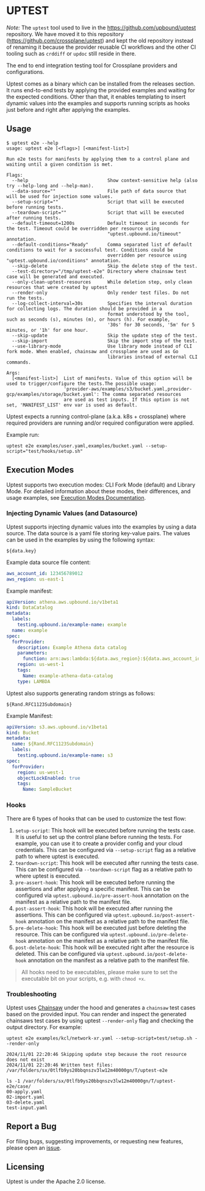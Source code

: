 # UPTEST

_Note:_ The `uptest` tool used to live in the https://github.com/upbound/uptest
repository. We have moved it to this repository
(https://github.com/crossplane/uptest) and kept the old repository instead of
renaming it because the provider reusable CI workflows and the other CI tooling
such as `crddiff` or `updoc` still reside in there.

The end to end integration testing tool for Crossplane providers and configurations.

Uptest comes as a binary which can be installed from the releases section. It runs end-to-end tests
by applying the provided examples and waiting for the expected conditions. Other than that, it enables templating to
insert dynamic values into the examples and supports running scripts as hooks just before and right after applying
the examples.

## Usage

```shell
$ uptest e2e --help
usage: uptest e2e [<flags>] [<manifest-list>]

Run e2e tests for manifests by applying them to a control plane and waiting until a given condition is met.

Flags:
  --help                             Show context-sensitive help (also try --help-long and --help-man).
  --data-source=""                   File path of data source that will be used for injection some values.
  --setup-script=""                  Script that will be executed before running tests.
  --teardown-script=""               Script that will be executed after running tests.
  --default-timeout=1200s            Default timeout in seconds for the test. Timeout could be overridden per resource using
                                     "uptest.upbound.io/timeout" annotation.
  --default-conditions="Ready"       Comma separated list of default conditions to wait for a successful test. Conditions could be
                                     overridden per resource using "uptest.upbound.io/conditions" annotation.
  --skip-delete                      Skip the delete step of the test.
  --test-directory="/tmp/uptest-e2e" Directory where chainsaw test case will be generated and executed.
  --only-clean-uptest-resources      While deletion step, only clean resources that were created by uptest
  --render-only                      Only render test files. Do not run the tests.
  --log-collect-interval=30s         Specifies the interval duration for collecting logs. The duration should be provided in a
                                     format understood by the tool, such as seconds (s), minutes (m), or hours (h). For example,
                                     '30s' for 30 seconds, '5m' for 5 minutes, or '1h' for one hour.
  --skip-update                      Skip the update step of the test.
  --skip-import                      Skip the import step of the test.
  --use-library-mode                 Use library mode instead of CLI fork mode. When enabled, chainsaw and crossplane are used as Go
                                     libraries instead of external CLI commands.

Args:
  [<manifest-list>]  List of manifests. Value of this option will be used to trigger/configure the tests.The possible usage:
                     'provider-aws/examples/s3/bucket.yaml,provider-gcp/examples/storage/bucket.yaml': The comma separated resources
                     are used as test inputs. If this option is not set, 'MANIFEST_LIST' env var is used as default.
```

Uptest expects a running control-plane (a.k.a. k8s + crossplane) where required providers are running and/or required
configuration were applied.

Example run:

```shell
uptest e2e examples/user.yaml,examples/bucket.yaml --setup-script="test/hooks/setup.sh"
```

## Execution Modes

Uptest supports two execution modes: CLI Fork Mode (default) and Library Mode. For detailed information about these modes, their differences, and usage examples, see [Execution Modes Documentation](docs/execution-modes.md).

### Injecting Dynamic Values (and Datasource)

Uptest supports injecting dynamic values into the examples by using a data source. The data source is a yaml file
storing key-value pairs. The values can be used in the examples by using the following syntax:

```
${data.key}
```

Example data source file content:

```yaml
aws_account_id: 123456789012
aws_region: us-east-1
```

Example manifest:

```yaml
apiVersion: athena.aws.upbound.io/v1beta1
kind: DataCatalog
metadata:
  labels:
    testing.upbound.io/example-name: example
  name: example
spec:
  forProvider:
    description: Example Athena data catalog
    parameters:
      function: arn:aws:lambda:${data.aws_region}:${data.aws_account_id}:function:upbound-example-function
    region: us-west-1
    tags:
      Name: example-athena-data-catalog
    type: LAMBDA
```

Uptest also supports generating random strings as follows:

```
${Rand.RFC1123Subdomain}
```

Example Manifest:

```yaml
apiVersion: s3.aws.upbound.io/v1beta1
kind: Bucket
metadata:
  name: ${Rand.RFC1123Subdomain}
  labels:
    testing.upbound.io/example-name: s3
spec:
  forProvider:
    region: us-west-1
    objectLockEnabled: true
    tags:
      Name: SampleBucket
```

### Hooks

There are 6 types of hooks that can be used to customize the test flow:

1. `setup-script`: This hook will be executed before running the tests case. It is useful to set up the control plane
   before running the tests. For example, you can use it to create a provider config and your cloud credentials. This
   can be configured via `--setup-script` flag as a relative path to where uptest is executed.
2. `teardown-script`: This hook will be executed after running the tests case. This can be configured via
   `--teardown-script` flag as a relative path to where uptest is executed.
3. `pre-assert-hook`: This hook will be executed before running the assertions and after applying a specific manifest.
    This can be configured via `uptest.upbound.io/pre-assert-hook` annotation on the manifest as a relative path to the
    manifest file.
4. `post-assert-hook`: This hook will be executed after running the assertions. This can be configured via
    `uptest.upbound.io/post-assert-hook` annotation on the manifest as a relative path to the manifest file.
5. `pre-delete-hook`: This hook will be executed just before deleting the resource. This can be configured via
    `uptest.upbound.io/pre-delete-hook` annotation on the manifest as a relative path to the manifest file.
6. `post-delete-hook`: This hook will be executed right after the resource is deleted. This can be configured via
   `uptest.upbound.io/post-delete-hook` annotation on the manifest as a relative path to the manifest file.

> All hooks need to be executables, please make sure to set the executable bit on your scripts, e.g. with `chmod +x`.

### Troubleshooting

Uptest uses [Chainsaw](https://github.com/kyverno/chainsaw) under the hood and generates a `chainsaw` test cases based on the provided input.
You can render and inspect the generated chainsaws test cases by using uptest
`--render-only` flag and checking the output directory. For example:

```shell
uptest e2e examples/kcl/network-xr.yaml --setup-script=test/setup.sh --render-only

2024/11/01 22:20:46 Skipping update step because the root resource does not exist
2024/11/01 22:20:46 Written test files: /var/folders/sx/0tlfb9ys20bbqnszv3lw12m40000gn/T/uptest-e2e

ls -1 /var/folders/sx/0tlfb9ys20bbqnszv3lw12m40000gn/T/uptest-e2e/case/
00-apply.yaml
02-import.yaml
03-delete.yaml
test-input.yaml
```

## Report a Bug

For filing bugs, suggesting improvements, or requesting new features, please
open an [issue](https://github.com/crossplane/uptest/issues).

## Licensing

Uptest is under the Apache 2.0 license.
